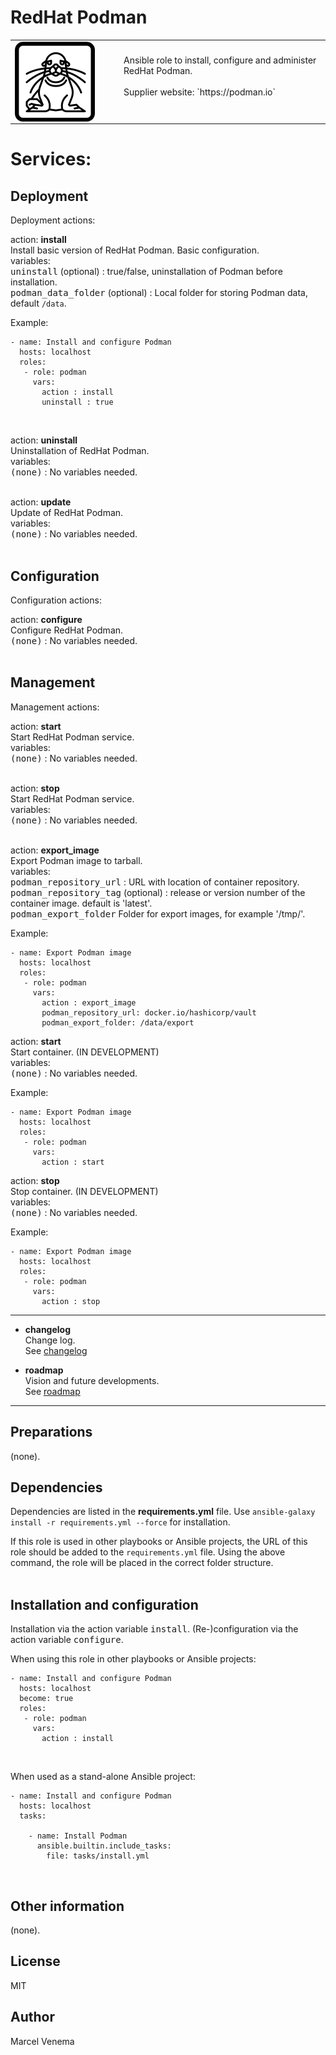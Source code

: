 # RedHat Podman

<table border="0">
  <tr>
    <td width="160px" valign="top"><img src="media/icon_podman.png" align="left" height="128" width="128" /></td>
    <td>Ansible role to install, configure and administer RedHat Podman.<br/>
        <br/>
        Supplier website: `https://podman.io`<br/>
        <br/>
    </td>
  </tr>
</table>

# Services:

## Deployment
Deployment actions:<br/>

action: **install**<br/>
Install basic version of RedHat Podman. Basic configuration.<br/>
variables:<br/>
<kbd>uninstall</kbd> (optional) : true/false, uninstallation of Podman before installation.<br/>
<kbd>podman_data_folder</kbd> (optional) : Local folder for storing Podman data, default `/data`.<br/>

Example:
```
- name: Install and configure Podman
  hosts: localhost
  roles:
   - role: podman
     vars:
       action : install
       uninstall : true
```
<br/>

action: **uninstall**<br/>
Uninstallation of RedHat Podman.<br/>
variables:<br/>
<kbd>(none)</kbd> : No variables needed.<br/>
<br/>

action: **update**<br/>
Update of RedHat Podman.<br/>
variables:<br/>
<kbd>(none)</kbd> : No variables needed.<br/>
<br/>

## Configuration
Configuration actions:<br/>

action: **configure**<br/>
Configure RedHat Podman.<br/>
<kbd>(none)</kbd> : No variables needed.<br/>
<br/>

## Management
Management actions:<br/>

action: **start**<br/>
Start RedHat Podman service.<br/>
variables:<br/>
<kbd>(none)</kbd> : No variables needed.<br/>
<br/>

action: **stop**<br/>
Start RedHat Podman service.<br/>
variables:<br/>
<kbd>(none)</kbd> : No variables needed.<br/>
<br/>





action: **export_image**<br/>
Export Podman image to tarball.<br/>
variables:<br/>
<kbd>podman_repository_url</kbd> : URL with location of container repository.<br/>
<kbd>podman_repository_tag</kbd> (optional) : release or version number of the container image. default is 'latest'.<br/>
<kbd>podman_export_folder</kbd> Folder for export images, for example '/tmp/'.<br/>

Example:
```
- name: Export Podman image
  hosts: localhost
  roles:
   - role: podman
     vars:
       action : export_image
       podman_repository_url: docker.io/hashicorp/vault
       podman_export_folder: /data/export
```

action: **start**<br/>
Start container. (IN DEVELOPMENT)<br/>
variables:<br/>
<kbd>(none)</kbd> : No variables needed.<br/>

Example:
```
- name: Export Podman image
  hosts: localhost
  roles:
   - role: podman
     vars:
       action : start
```

action: **stop**<br/>
Stop container. (IN DEVELOPMENT)<br/>
variables:<br/>
<kbd>(none)</kbd> : No variables needed.<br/>

Example:
```
- name: Export Podman image
  hosts: localhost
  roles:
   - role: podman
     vars:
       action : stop
```


***

- **changelog**<br/>
  Change log.<br/>
  See [changelog](CHANGELOG.md)<br/>



- **roadmap**<br/>
  Vision and future developments.<br/>
  See [roadmap](ROADMAP.md)<br/>

***

## Preparations
(none).<br/>


## Dependencies
Dependencies are listed in the **requirements.yml** file. Use `ansible-galaxy install -r requirements.yml --force` for installation.<br/>

If this role is used in other playbooks or Ansible projects, the URL of this role should be added to the `requirements.yml` file. Using the above command, the role will be placed in the correct folder structure.<br/>
<br/>


## Installation and configuration
Installation via the action variable <kbd>install</kbd>. (Re-)configuration via the action variable <kbd>configure</kbd>.<br/>

When using this role in other playbooks or Ansible projects:<br/>
```
- name: Install and configure Podman
  hosts: localhost
  become: true
  roles:
   - role: podman
     vars:
       action : install
```
<br/>

When used as a stand-alone Ansible project:<br/>
```
- name: Install and configure Podman
  hosts: localhost
  tasks:

    - name: Install Podman
      ansible.builtin.include_tasks:
        file: tasks/install.yml
```
<br/>


## Other information
(none).<br/>

## License
MIT


## Author
Marcel Venema
